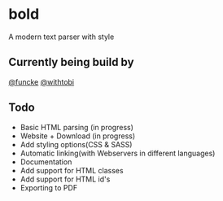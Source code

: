 # bold
A modern text parser with style

## Currently being build by
[@funcke](https://github.com/funcke)
[@withtobi](https://github.com/withtobi)

## Todo
* Basic HTML parsing (in progress)
* Website + Download (in progress)
* Add styling options(CSS & SASS)
* Automatic linking(with Webservers in different languages)
* Documentation
* Add support for HTML classes
* Add support for HTML id's
* Exporting to PDF
